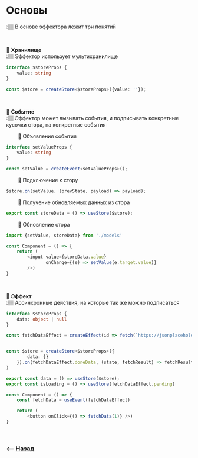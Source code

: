 # Основы
👆🏽 В основе эффектора лежит три понятий

<br>

💠 **Хранилище**   
👆🏽 Эффектор использует мультихранилище
```typescript jsx
interface $storeProps {
    value: string
}

const $store = createStore<$storeProps>({value: ''});
```

<br>

💠 **Событие**   
👆🏽 Эффектор может вызывать события, и подписывать конкретные кусочки стора, на конкретные события

&emsp;&emsp; 🎯 Объявления события
```typescript jsx
interface setValueProps {
    value: string
}

const setValue = createEvent<setValueProps>();
```

&emsp;&emsp; 🎯 Подключение к стору
```typescript jsx
$store.on(setValue, (prevState, payload) => payload);
```

&emsp;&emsp; 🎯 Получение обновляемых данных из стора
```typescript jsx
export const storeData = () => useStore($store);
```

&emsp;&emsp; 🎯 Обновление стора
```typescript jsx
import {setValue, storeData} from './models'

const Component = () => {
    return (
        <input value={storeData.value} 
               onChange={(e) => setValue(e.target.value)} 
        />)
}

```

<br>

💠 **Эффект**   
👆🏽 Ассинхронные действия, на которые так же можно подписаться

```typescript jsx
interface $storeProps {
    data: object | null
}

const fetchDataEffect = createEffect(id => fetch(`https://jsonplaceholder.typicode.com/posts/${id}`).then(req => req.json()))


const $store = createStore<$storeProps>({
        data: {}
    }).on(fetchDataEffect.doneData, (state, fetchResult) => fetchResult,
)

export const data = () => useStore($store);
export const isLoading = () => useStore(fetchDataEffect.pending)

const Component = () => {
    const fetchData = useEvent(fetchDataEffect)

    return (
        <button onClick={() => fetchData(1)} />)
}

```

<br>

### ⟵ **<a href="../../readme.md">Назад</a>**